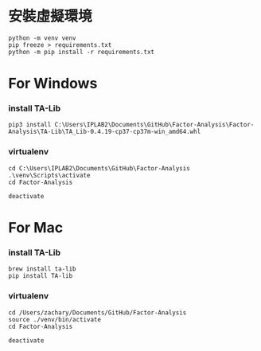 # 安裝虛擬環境
```
python -m venv venv
pip freeze > requirements.txt
python -m pip install -r requirements.txt
```

# For Windows
### install TA-Lib
```
pip3 install C:\Users\IPLAB2\Documents\GitHub\Factor-Analysis\Factor-Analysis\TA-Lib\TA_Lib-0.4.19-cp37-cp37m-win_amd64.whl
```
### virtualenv
```
cd C:\Users\IPLAB2\Documents\GitHub\Factor-Analysis
.\venv\Scripts\activate
cd Factor-Analysis

deactivate
```

# For Mac
### install TA-Lib
```
brew install ta-lib
pip install TA-lib
```
### virtualenv
```
cd /Users/zachary/Documents/GitHub/Factor-Analysis
source ./venv/bin/activate
cd Factor-Analysis

deactivate
```
